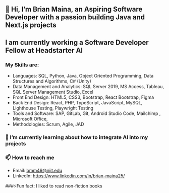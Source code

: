 ## 👋 Hi, I’m Brian Maina, an Aspiring Software Developer with a passion building Java and Next.js projects
## I am currently working a Software Developer Fellow at Headstarter AI

### My Skills are:
-  Languages: SQL, Python, Java, Object Oriented Programming, Data Structures and Algorithms, C# (Unity)
-  Data Management and Analytics: SQL Server 2019, MS Access, Tableau, SQL Server Management Studio, Excel
-  Front End Design: HTML5, CSS3, Bootstrap, React Bootstrap, Figma
-  Back End Design:  React, PHP, TypeScript, JavaScript, MySQL, Lighthouse Testing, Playwright Testing
-  Tools and Software: SAP, GitLab, Git, Android Studio Code, Mailchimp , Microsoft Office, 
-  Methodologies: Scrum, Agile, JAD

### 🌱 I’m currently learning about how to integrate AI into my projects

### 📫 How to reach me
-  Email: bmm49@njit.edu
-  LinkedIn: https://www.linkedin.com/in/brian-maina25/

###⚡Fun fact: I liked to read non-fiction books

<!---
Crash107/Crash107 is a ✨ special ✨ repository because its `README.md` (this file) appears on your GitHub profile.
You can click the Preview link to take a look at your changes.
--->
